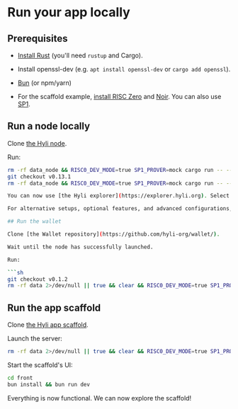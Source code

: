 # Run your app locally

## Prerequisites

- [Install Rust](https://www.rust-lang.org/tools/install) (you'll need `rustup` and Cargo).
- Install openssl-dev (e.g. `apt install openssl-dev` or `cargo add openssl`).
- [Bun](https://bun.sh/) (or npm/yarn)

- For the scaffold example, [install RISC Zero](https://dev.risczero.com/api/zkvm/install) and [Noir](https://noir-lang.org/docs/getting_started/quick_start). You can also use [SP1](https://docs.succinct.xyz/docs/sp1/introduction).

## Run a node locally

Clone [the Hyli node](https://github.com/hyli-org/hyli).

Run:

```sh
rm -rf data_node && RISC0_DEV_MODE=true SP1_PROVER=mock cargo run -- --pg
git checkout v0.13.1
rm -rf data_node && RISC0_DEV_MODE=true SP1_PROVER=mock cargo run -- --pg

You can now use [the Hyli explorer](https://explorer.hyli.org). Select `localhost` in the upper-right corner.

For alternative setups, optional features, and advanced configurations, check out [the local node reference page](../reference/devnet.md).

## Run the wallet

Clone [the Wallet repository](https://github.com/hyli-org/wallet/).

Wait until the node has successfully launched.

Run:

```sh
git checkout v0.1.2
rm -rf data 2>/dev/null || true && clear && RISC0_DEV_MODE=true SP1_PROVER=mock cargo run --bin server --release -- -m -a -w
```

## Run the app scaffold

Clone [the Hyli app scaffold](https://github.com/hyli-org/app-scaffold/).

Launch the server:

```sh
rm -rf data 2>/dev/null || true && clear && RISC0_DEV_MODE=true SP1_PROVER=mock cargo run --bin server --release
```

Start the scaffold's UI:

```sh
cd front
bun install && bun run dev
```

Everything is now functional. We can now explore the scaffold!